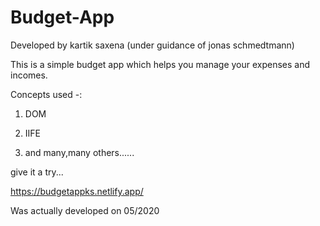 # Budget-App
Developed by kartik saxena (under guidance of jonas schmedtmann)


This is a simple budget app which helps you manage your expenses and incomes.

Concepts used -:

1) DOM

2) IIFE

3) and many,many others......


give it a try...



https://budgetappks.netlify.app/


Was actually developed on 05/2020
